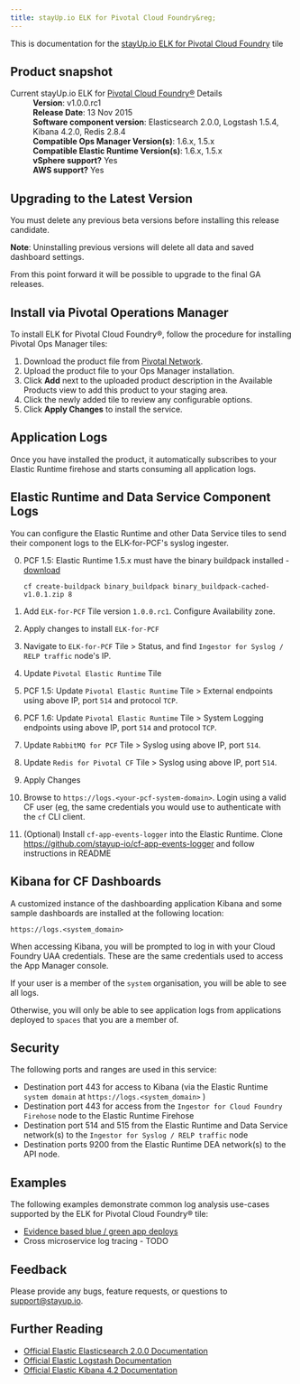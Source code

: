 ```yaml
---
title: stayUp.io ELK for Pivotal Cloud Foundry&reg;
---
```


This is documentation for the [stayUp.io ELK for Pivotal Cloud Foundry](https://network.pivotal.io/products/elk) tile

## Product snapshot

<dl>
<dt>Current stayUp.io ELK for <a href="https://network.pivotal.io/products/pivotal-cf">Pivotal Cloud Foundry&reg;</a> Details</dt>
<dd><strong>Version</strong>: v1.0.0.rc1 </dd>
<dd><strong>Release Date</strong>: 13 Nov 2015</dd>
<dd><strong>Software component version</strong>: Elasticsearch 2.0.0, Logstash 1.5.4, Kibana 4.2.0, Redis 2.8.4</dd>
<dd><strong>Compatible Ops Manager Version(s)</strong>: 1.6.x, 1.5.x</dd>
<dd><strong>Compatible Elastic Runtime Version(s)</strong>:  1.6.x, 1.5.x</dd>
<dd><strong>vSphere support?</strong> Yes</dd>
<dd><strong>AWS support?</strong> Yes</dd>
</dl>

## Upgrading to the Latest Version

You must delete any previous beta versions before installing this release candidate.

<p class="note"><strong>Note</strong>: Uninstalling previous versions will delete all data and saved dashboard settings.</p>

From this point forward it will be possible to upgrade to the final GA releases.

## Install via Pivotal Operations Manager

To install ELK for Pivotal Cloud Foundry&reg;, follow the procedure for installing Pivotal Ops Manager tiles:

1. Download the product file from [Pivotal Network](https://network.pivotal.io/).
1. Upload the product file to your Ops Manager installation.
1. Click **Add** next to the uploaded product description in the Available Products view to add this product to your staging area.
1. Click the newly added tile to review any configurable options.
1. Click **Apply Changes** to install the service.

## Application Logs

Once you have installed the product, it automatically subscribes to your Elastic Runtime firehose and starts consuming all application logs.

## Elastic Runtime and Data Service Component Logs

You can configure the Elastic Runtime and other Data Service tiles to send their component logs to the ELK-for-PCF's syslog ingester.

0.  PCF 1.5:  Elastic Runtime 1.5.x must have the binary buildpack installed -  [download](https://network.pivotal.io/products/buildpacks#/releases/349)

        cf create-buildpack binary_buildpack binary_buildpack-cached-v1.0.1.zip 8

0.  Add `ELK-for-PCF` Tile version `1.0.0.rc1`.  Configure Availability zone.  
0.  Apply changes to install `ELK-for-PCF` 
0.  Navigate to `ELK-for-PCF` Tile > Status, and find `Ingestor for Syslog / RELP traffic` node's IP.
0.  Update `Pivotal Elastic Runtime` Tile
   0. PCF 1.5: Update `Pivotal Elastic Runtime` Tile > External endpoints using above IP, port `514` and protocol `TCP`.
   0. PCF 1.6: Update `Pivotal Elastic Runtime` Tile > System Logging endpoints using above IP, port `514` and protocol `TCP`.
0.  Update `RabbitMQ for PCF` Tile > Syslog using above IP, port `514`.
0.  Update `Redis for Pivotal CF` Tile > Syslog using above IP, port `514`.
0.  Apply Changes
0.  Browse to `https://logs.<your-pcf-system-domain>`.  Login using a valid CF user (eg, the same credentials you would use to authenticate with the `cf` CLI client.
0.  (Optional) Install `cf-app-events-logger` into the Elastic Runtime.  Clone https://github.com/stayup-io/cf-app-events-logger and follow instructions in README

## Kibana for CF Dashboards

A customized instance of the dashboarding application Kibana and some sample dashboards are installed at the following location:

```
https://logs.<system_domain>
```

When accessing Kibana, you will be prompted to log in with your Cloud Foundry UAA credentials. These are the same credentials used to access the App Manager console.

If your user is a member of the `system` organisation, you will be able to see all logs.

Otherwise, you will only be able to see application logs from applications deployed to `spaces` that you are a member of.

## Security
The following ports and ranges are used in this service:

* Destination port 443 for access to Kibana (via the Elastic Runtime `system domain` at `https://logs.<system_domain>` )
* Destination port 443 for access from the `Ingestor for Cloud Foundry Firehose` node to the Elastic Runtime Firehose
* Destination port 514 and 515 from the Elastic Runtime and Data Service network(s) to the  `Ingestor for Syslog / RELP traffic` node
* Destination ports 9200 from the Elastic Runtime DEA network(s) to the API node.

## Examples

The following examples demonstrate common log analysis use-cases supported by the ELK for Pivotal Cloud Foundry&reg; tile:

* [Evidence based blue / green app deploys](https://github.com/stayup-io/cf-dicey-app)
* Cross microservice log tracing - TODO

## Feedback

Please provide any bugs, feature requests, or questions to [support@stayup.io](mailto:support@stayup.io).

## Further Reading

* [Official Elastic Elasticsearch 2.0.0 Documentation](https://www.elastic.co/guide/en/elasticsearch/reference/2.0/index.html)
* [Official Elastic Logstash Documentation](https://www.elastic.co/guide/en/logstash/current/index.html)
* [Official Elastic Kibana 4.2 Documentation](https://www.elastic.co/guide/en/kibana/4.2/index.html)
